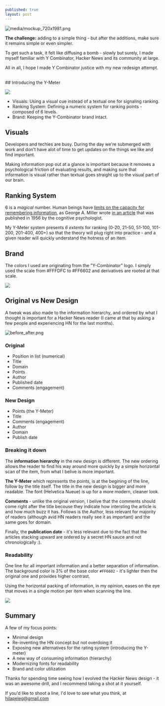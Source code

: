 ```yaml
---
published: true
layout: post
---
```


![media/mockup_720x1981.png](/media/mockup_720x1981.png)

**The challenge:** adding to a simple thing - but after the additions, make sure it remains simple or even simpler.

To get such a task, it felt like diffusing a bomb - slowly but surely, I made myself familiar with Y Combinator, Hacker News and its community at large. 

All in all, I hope I made Y Combinator justice with my new redesign attempt.

</br>
## Introducing the Y-Meter

![](/media/y_meter_2.png)





* Visuals: Using a visual cue instead of a textual one for signaling ranking.
* Ranking System: Defining a numeric system for ranking points - composed of 6 levels.
* Brand: Keeping the Y-Combinator brand intact.

## Visuals

Developers and techies are busy. During the day we're submerged with work and don't have alot of time to get updates on the things we like and find important. 

Making information pop out at a glance is important because it removes a psychological friction of evaluating results, and making sure that information is visual rather than textual goes straight up to the visual part of our brain.

## Ranking System

6 is a _magical_ number. Human beings have [limits on the capacity for remembering information](http://en.wikipedia.org/wiki/The_Magical_Number_Seven,_Plus_or_Minus_Two), as George A. Miller wrote [in an article](http://www.musanim.com/miller1956/) that was published in 1956 by the cognitive psychologist.

My Y-Meter system presents _6 extents_ for ranking (0-20, 21-50, 51-100, 101-200, 201-400, 400+) so that the theory will plug right into practice - and a given reader will quickly understand the hotness of an item.


## Brand

The colors I used are originating from the "Y-Combinator" logo. I simply used the scale from #FFFDFC to #FF6602 and derivatives are rooted at that scale.

![](/media/color-scale.png)
## Original vs New Design

A tweak was also made to the information hierarchy, and ordered by what I thought is important for a Hacker News reader (I came at that by asking a few people and experiencing HN for the last months).


![before_after.png](/media/before_after.png)


### Original

* Position in list (numerical)
* Title
* Domain
* Points
* Author
* Published date
* Comments (engagement)

### New Design

* Points (the Y-Meter)
* Title
* Comments (engagement)
* Author
* Domain
* Publish date

### Breaking it down

The **information hierarchy** in the new design is different. The new ordering allows the reader to find his way around more quickly by a simple horizontal scan of the item, from what I belive is more important. 


**The Y-Meter** which represents the points, is at the begining of the line, follow by the title itself. The title in the new design is bigger and more readable. The font (Helvetica Nueue) is up for a more modern, cleaner look.


**Comments** - unlike the original version, I belive that the comments should come right after the title becouse they indicate how intersting the article is and how much buzz it has. Follows is the Author, less relevant for majority of readers (although avid HN readers really see it as important) and the same goes for domain. 


Finally, the **publication date** -  it's less relevant due to the fact that the articles stacking upward are ordered by a secret HN sauce and not chronologically :). 

### Readability

One line for all important information and a better separation of information. The background color is 3% of the base color `#FF6602`  - it's lighter then the original one and provides higher contrast. 

Using the horizontal packing of information, in my opinion, eases on the eye that moves in a single motion per item when scanning the line.


![](/media/web_MockUp_2.png)


## Summary

A few of my focus points:

* Minimal design
* Re-inventing the HN concept but not overdoing it
* Exposing new alternatives for the rating system (introducing the Y-meter)
* A new way of consuming information (hierarchy)
* Modernizing fonts for readability
* Brand and color utilization

Thanks for spending time seeing how I evolved the Hacker News design - it was an awesome drill, and I recommend taking a shot at it yourself.

If you'd like to shoot a line, I'd love to see what you think, at [hilapeleg@gmail.com](mailto:hilapeleg@gmail.com)
